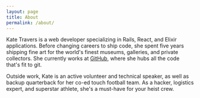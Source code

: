 ```yaml
---
layout: page
title: About
permalink: /about/
---
```


Kate Travers is a web developer specializing in Rails, React, and Elixir applications. Before changing careers to ship code, she spent five years shipping fine art for the world's finest museums, galleries, and private collectors. She currently works at [GitHub](https://github.com), where she hubs all the code that's fit to git.

Outside work, Kate is an active volunteer and technical speaker, as well as backup quarterback for her co-ed touch football team. As a hacker, logistics expert, and superstar athlete, she's a must-have for your heist crew.
